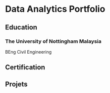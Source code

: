 # Data Analytics Portfolio

## Education
  ### The University of Nottingham Malaysia
  BEng Civil Engineering

## Certification

## Projets
